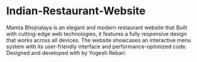 # Indian-Restaurant-Website
Mamta Bhojnalaya is an elegant and modern restaurant website that Built with cutting-edge web technologies, it features a fully responsive design that works across all devices.  The website showcases an interactive menu system with its user-friendly interface and performance-optimized code. Designed and developed with by Yogesh Rebari.
